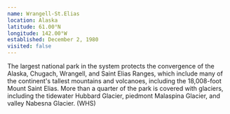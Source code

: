 ```yaml
---
name: Wrangell-St.Elias
location: Alaska
latitude: 61.00°N
longitude: 142.00°W
established: December 2, 1980
visited: false
---
```


The largest national park in the system protects the convergence of the Alaska, Chugach, Wrangell, and Saint Elias Ranges, which include many of the continent's tallest mountains and volcanoes, including the 18,008-foot Mount Saint Elias. More than a quarter of the park is covered with glaciers, including the tidewater Hubbard Glacier, piedmont Malaspina Glacier, and valley Nabesna Glacier. (WHS)
